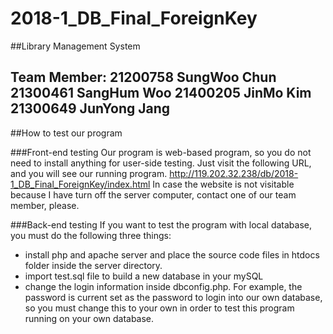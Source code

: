 # 2018-1_DB_Final_ForeignKey

##Library Management System

Team Member:
21200758 SungWoo Chun
21300461 SangHum Woo
21400205 JinMo Kim
21300649 JunYong Jang
---------------------------------

##How to test our program 

###Front-end testing
  Our program is web-based program, so you do not need to install anything for user-side testing.
  Just visit the following URL, and you will see our running program.
  http://119.202.32.238/db/2018-1_DB_Final_ForeignKey/index.html
  In case the website is not visitable because I have turn off the server computer, contact one of our team member, please.

###Back-end testing
If you want to test the program with local database, you must do the following three things:
  * install php and apache server and place the source code files in htdocs folder inside the server directory.
  * import test.sql file to build a new database in your mySQL
  * change the login information inside dbconfig.php. For example, the password is current set as the password to login into our own database, so you must change this to your own in order to test this program running on your own database.
  



